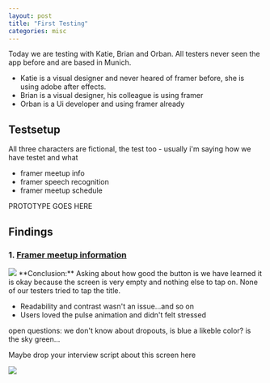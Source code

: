 ```yaml
---
layout: post
title: "First Testing"
categories: misc
---
```


Today we are testing with Katie, Brian and Orban. All testers never seen the app before and are based in Munich.

* Katie is a visual designer and never heared of framer before, she is using adobe after effects.
* Brian is a visual designer, his colleague is using framer
* Orban is a Ui developer and using framer already

## Testsetup

All three characters are fictional, the test too - usually i'm saying how we have testet and what

* framer meetup info
* framer speech recognition
* framer meetup schedule

PROTOTYPE GOES HERE

## Findings 

### 1. [Framer meetup information](https://marieschweiz.github.io/ixd-documentation/#meetup-information)

<img src="https://marieschweiz.github.io/ixd-documentation/materials/Meetupintro.gif" class="imgright"/>
**Conclusion:** Asking about how good the button is we have learned it is okay because the screen is very empty and nothing else to tap on. None of our testers tried to tap the title.

* Readability and contrast wasn't an issue...and so on
* Users loved the pulse animation and didn't felt stressed

open questions: we don't know about dropouts, is blue a likeble color? is the sky green...

Maybe drop your interview script about this screen here

<img src="https://marieschweiz.github.io/ixd-documentation/materials/testing-example.jpg" class="imgfit"/> 